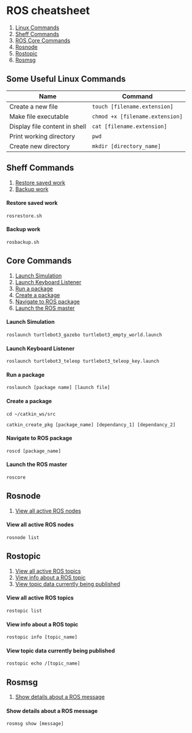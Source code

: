 
# ROS cheatsheet

1. [Linux Commands](#Some-Useful-Linux-Commands)
2. [Sheff Commands](#Sheff-Commands)
3. [ROS Core Commands](#Core-commands)
4. [Rosnode](#Rosnode)
5. [Rostopic](#Rostopic)
6. [Rosmsg](#Rosmsg)


## Some Useful Linux Commands

| Name | Command |
| --- | ----------- |
| Create a new file | ``` touch [filename.extension] ``` |
| Make file executable | ``` chmod +x [filename.extension] ``` |
| Display file content in shell | ``` cat [filename.extension] ``` |
| Print working directory | ``` pwd ``` |
| Create new directory | ``` mkdir [directory_name] ``` |

## Sheff Commands

1. [Restore saved work](#Restore-saved-work)
2. [Backup work](#Backup-work)


#### Restore saved work

```shell
rosrestore.sh
```

#### Backup work

```shell
rosbackup.sh
```

## Core Commands

1. [Launch Simulation](#Launch-Simulation)
2. [Launch Keyboard Listener](#Launch-Keyboard-Listener)
3. [Run a package](#Run-a-package)
4. [Create a package](#Create-a-package)
5. [Navigate to ROS package](#Navigate-to-ROS-package)
6. [Launch the ROS master](#Launch-the-ROS-master)


#### Launch Simulation

```shell
roslaunch turtlebot3_gazebo turtlebot3_empty_world.launch
```


#### Launch Keyboard Listener

```shell
roslaunch turtlebot3_teleop turtlebot3_teleop_key.launch
```

#### Run a package

```shell
roslaunch [package name] [launch file]
```

#### Create a package

```shell
cd ~/catkin_ws/src
```

```shell
catkin_create_pkg [package_name] [dependancy_1] [dependancy_2]
```
#### Navigate to ROS package

```shell
roscd [package_name]
```

#### Launch the ROS master

```shell
roscore
```

## Rosnode

1. [View all active ROS nodes](#View-all-active-ROS-nodes)


#### View all active ROS nodes

```shell
rosnode list
```


## Rostopic

1. [View all active ROS topics](#View-all-active-ROS-topics)
2. [View info about a ROS topic](#View-info-about-a-ROS-topic)
3. [View topic data currently being published](#View-topic-data-currently-being-published)


#### View all active ROS topics

```shell
rostopic list
```

#### View info about a ROS topic

```shell
rostopic info [topic_name]
```

#### View topic data currently being published

```shell
rostopic echo /[topic_name]
```

## Rosmsg

1. [Show details about a ROS message](#Show-details-about-a-ROS-message)


#### Show details about a ROS message

```shell
rosmsg show [message]

```



